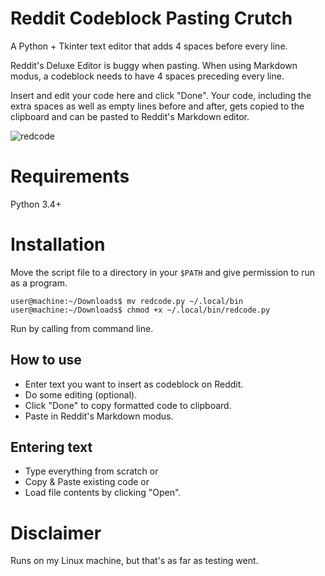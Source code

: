 # Reddit Codeblock Pasting Crutch
A Python + Tkinter text editor that adds 4 spaces before every line.

Reddit's Deluxe Editor is buggy when pasting.
When using Markdown modus, a codeblock needs to have
4 spaces preceding every line.

Insert and edit your code here and click "Done".
Your code, including the extra spaces as well as empty lines before and after,
gets copied to the clipboard and can be pasted to Reddit's Markdown editor.

![redcode](https://user-images.githubusercontent.com/47459835/140605211-73c25937-57bb-4d03-82d6-8999a261ff89.png)

# Requirements
Python 3.4+

# Installation
Move the script file to a directory in your `$PATH` and give permission to run as a program.

    user@machine:~/Downloads$ mv redcode.py ~/.local/bin
    user@machine:~/Downloads$ chmod +x ~/.local/bin/redcode.py

Run by calling from command line.

## How to use
* Enter text you want to insert as codeblock on Reddit.
* Do some editing (optional).
* Click "Done" to copy formatted code to clipboard.
* Paste in Reddit's Markdown modus.

## Entering text
* Type everything from scratch or
* Copy & Paste existing code or
* Load file contents by clicking "Open".

# Disclaimer
Runs on my Linux machine, but that's as far as testing went.
